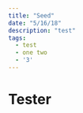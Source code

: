 ```yaml
---
title: "Seed"
date: "5/16/18"
description: "test"
tags:
  - test
  - one two
  - '3'
---
```

# Tester
